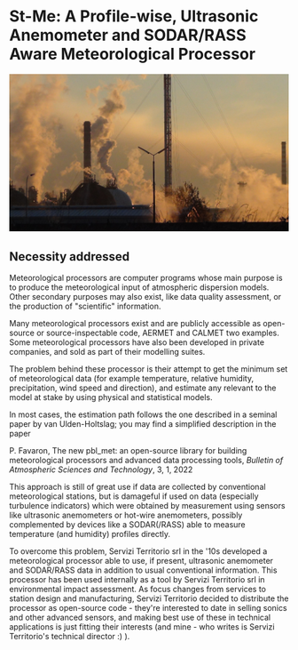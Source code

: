 # St-Me: A Profile-wise, Ultrasonic Anemometer and SODAR/RASS Aware Meteorological Processor

![Smoke plumes in Sannazzaro de' Burgondi refinery during early morning, late November](St-Me.JPG?raw=true)

## Necessity addressed

Meteorological processors are computer programs whose main purpose is to produce the meteorological input of atmospheric dispersion models. Other secondary purposes may also exist, like data quality assessment, or the production of "scientific" information.

Many meteorological processors exist and are publicly accessible as open-source or source-inspectable code, AERMET and CALMET two examples. Some meteorological processors have also been developed in private companies, and sold as part of their modelling suites.

The problem behind these processor is their attempt to get the minimum set of meteorological data (for example temperature, relative humidity, precipitation, wind speed and direction), and estimate any relevant to the model at stake by using physical and statistical models.

In most cases, the estimation path follows the one described in a seminal paper by van Ulden-Holtslag; you may find a simplified description in the paper

P. Favaron, The new pbl_met: an open-source library for building meteorological processors and advanced data processing tools, _Bulletin of Atmospheric Sciences and Technology_, 3, 1, 2022

This approach is still of great use if data are collected by conventional meteorological stations, but is damageful if used on data (especially turbulence indicators) which were obtained by measurement using sensors like ultrasonic anemometers or hot-wire anemometers, possibly complemented by devices like a SODAR(/RASS) able to measure temperature (and humidity) profiles directly.

To overcome this problem, Servizi Territorio srl in the '10s developed a meteorological processor able to use, if present, ultrasonic anemometer and SODAR/RASS data in addition to usual conventional information. This processor has been used internally as a tool by Servizi Territorio srl in environmental impact assessment. As focus changes from services to station design and manufacturing, Servizi Territorio decided to distribute the processor as open-source code - they're interested to date in selling sonics and other advanced sensors, and making best use of these in technical applications is just fitting their interests (and mine - who writes is Servizi Territorio's technical director :) ).
